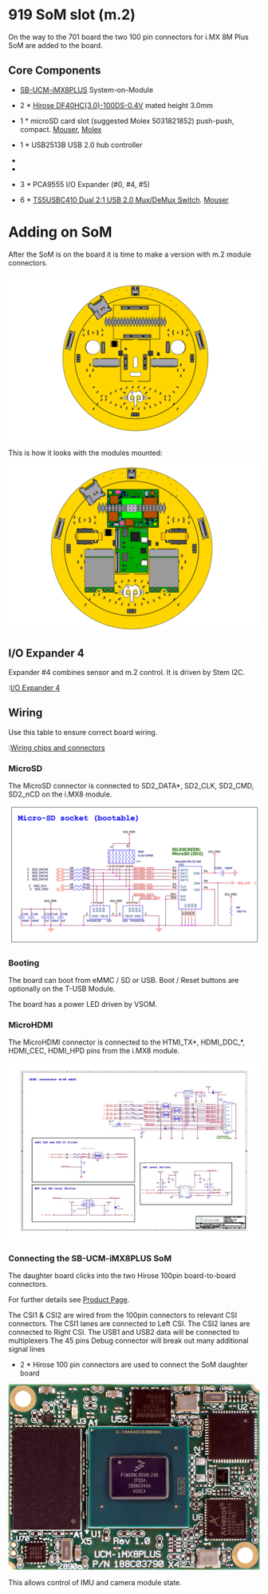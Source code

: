# 919 SoM slot (m.2)

On the way to the 701 board the two 100 pin connectors for i.MX 8M Plus SoM are added to the board. 

## Core Components

- [SB-UCM-iMX8PLUS](https://www.compulab.com/products/computer-on-modules/ucm-imx8m-plus-nxp-i-mx-8m-plus-som-system-on-module-computer/) System-on-Module
- 2 * [Hirose DF40HC(3.0)-100DS-0.4V](https://www.hirose.com/en/product/p/CL0684-4151-0-51) mated height 3.0mm
- 1 * microSD card slot (suggested Molex 5031821852) push-push, compact. [Mouser](https://www.mouser.ch/ProductDetail/Molex/503182-1852?qs=s7UCm7gO1bZmpyAhCKZ26g%3D%3D), [Molex](https://www.molex.com/molex/products/part-detail/memory_card_socket/5031821852)


- 1 * USB2513B USB 2.0 hub controller
- 
- 
- 3 * PCA9555 I/O Expander (#0, #4, #5)
- 6 * [TS5USBC410 Dual 2:1 USB 2.0 Mux/DeMux Switch](../datasheets/USB/ts5usbc41.pdf). [Mouser](https://www.mouser.ch/ProductDetail/Texas-Instruments/TS5USBC410IYFFR?qs=sGAEpiMZZMutXGli8Ay4kPB6XEQFysSpdNErqZgdEYs%3D)




# Adding on SoM

After the SoM is on the board it is time to make a version with m.2 module connectors.

![919 back side](./919-smiley-back-face-SoM.png)


This is how it looks with the modules mounted:

![Back with daughter boards](./919-smiley-back-face-all-boards.png)



## I/O Expander 4

Expander #4 combines sensor and m.2 control. It is driven by Stem I2C. 

:[I/O Expander 4](../pinouts/I2C_EXPANDER_4.md)


## Wiring

Use this table to ensure correct board wiring.

:[Wiring chips and connectors](./WIRING.md)



### MicroSD

The MicroSD connector is connected to SD2_DATA*, SD2_CLK, SD2_CMD, SD2_nCD on the i.MX8 module.

![MicroSD connector](./MicroSD.png)


### Booting 

The board can boot from eMMC / SD or USB.
Boot / Reset buttons are optionally on the T-USB Module.

The board has a power LED driven by VSOM.


### MicroHDMI

The MicroHDMI connector is connected to the HTMI_TX*, HDMI_DDC_*, HDMI_CEC, HDMI_HPD pins from the i.MX8 module.

![HDMI connector with eARC](./HDMI-connection.jpg)



### Connecting the SB-UCM-iMX8PLUS SoM

The daughter board clicks into the two Hirose 100pin board-to-board connectors.

For further details see [Product Page](https://www.compulab.com/products/computer-on-modules/ucm-imx8m-plus-nxp-i-mx-8m-plus-som-system-on-module-computer/).

The CSI1 & CSI2 are wired from the 100pin connectors to relevant CSI connectors.
The CSI1 lanes are connected to Left CSI.
The CSI2 lanes are connected to Right CSI.
The USB1 and USB2 data will be connected to multiplexers
The 45 pins Debug connector will break out many additional signal lines

- 2 * Hirose 100 pin connectors are used to connect the SoM daughter board

![SB-UCM-iMX8PLUS](../refs/Compulab/ucm-imx8plus_system-on-module_top.jpg)

This allows control of IMU and camera module state.


